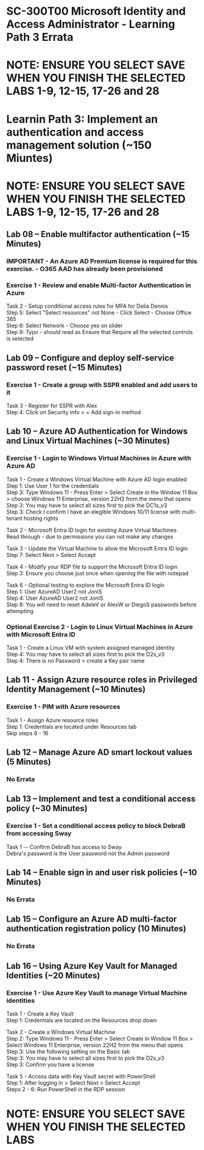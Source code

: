 # SC-300T00 Microsoft Identity and Access Administrator - Learning Path 3 Errata

# NOTE: ENSURE YOU SELECT SAVE WHEN YOU FINISH THE SELECTED LABS 1-9, 12-15, 17-26 and 28

# Learnin Path 3: Implement an authentication and access management solution (~150 Miuntes)

# NOTE:  ENSURE YOU SELECT SAVE WHEN YOU FINISH THE SELECTED LABS 1-9, 12-15, 17-26 and 28

## Lab 08 – Enable multifactor authentication (~15 Minutes)

### IMPORTANT - An Azure AD Premium license is required for this exercise. - O365 AAD has already been provisioned

### Exercise 1 - Review and enable Multi-factor Authentication in Azure

Task 2 - Setup conditional access rules for MFA for Delia Dennis<br>
Step 5:  Select "Select resources" not None - Click Select - Choose Office 365<br>
Step 6:  Select Network - Choose yes on slider<br>
Step 9:  Typo - should read as Ensure that Require all the selected controls is selected<br>

## Lab 09 – Configure and deploy self-service password reset (~15 Minutes)

### Exercise 1 - Create a group with SSPR enabled and add users to it

Task 3 - Register for SSPR with Alex<br>
Step 4:  Click on Security info > + Add sign-in method <br>

## Lab 10 – Azure AD Authentication for Windows and Linux Virtual Machines (~30 Minutes)

### Exercise 1 - Login to Windows Virtual Machines in Azure with Azure AD

Task 1 - Create a Windows Virtual Machine with Azure AD login enabled<br>
Step 1: Use User 1 for the credentials <br>
Step 3: Type Windows 11 - Press Enter > Select Create in the Window 11 Box > choose Windows 11 Enterprise, version 22H2 from the menu that opens <br>
Step 3: You may have to select all sizes first to pick the DC1s_v3<br>
Step 3: Check I confirm I have an elegible Windows 10/11 license with multi-tenant hosting rights<br>

Task 2 - Microsoft Entra ID login for existing Azure Virtual Machines<br>
Read through - due to permissions you can not make any changes<br>

Task 3 - Update the Virtual Machine to allow the Microsoft Entra ID login<br>
Step 7:  Select Next > Select Accept <br>

Task 4 - Modify your RDP file to support the Microsoft Entra ID login <br>
Step 3: Ensure you choose just once when opening the file with notepad <br>

Task 6 - Optional testing to explore the Microsoft Entra ID login <br>
Step 1: User AzureAD User2 not JoniS <br>
Step 4: User AzureAD User2 not JoniS <br>
Step 8: You will need to reset AdeleV or AlexW or DiegoS passwords before attempting  <br>

### Optional Exercise 2 - Login to Linux Virtual Machines in Azure with Microsoft Entra ID

Task 1 - Create a Linux VM with system assigned managed identity <br>
Step 4: You may have to select all sizes first to pick the D2s_v3<br>
Step 4: There is no Password > create a Key pair name <br>

## Lab 11 - Assign Azure resource roles in Privileged Identity Management (~10 Minutes)

### Exercise 1 - PIM with Azure resources
Task 1 - Assign Azure resource roles<br>
Step 1: Credentials are located under Resources tab<br>
Skip steps 8 - 16 <br>

## Lab 12 – Manage Azure AD smart lockout values (5 Minutes)

### No Errata

## Lab 13 – Implement and test a conditional access policy (~30 Minutes)

### Exercise 1 - Set a conditional access policy to block DebraB from accessing Sway

Task 1 -- Confirm DebraB has access to Sway <br>
Debra's password is the User password not the Admin password <br>

## Lab 14 – Enable sign in and user risk policies (~10 Minutes)

### No Errata 

## Lab 15 – Configure an Azure AD multi-factor authentication registration policy (10 Minutes)

### No Errata

## Lab 16 – Using Azure Key Vault for Managed Identities (~20 Minutes)

### Exercise 1 - Use Azure Key Vault to manage Virtual Machine identities

Task 1 - Create a Key Vault<br>
Step 1:  Credentials are located on the Resources drop down<br>

Task 2 - Create a Windows Virtual Machine<br>
Step 2: Type Windows 11 - Press Enter > Select Create in Window 11 Box > Select Windows 11 Enterprise, version 22H2 from the menu that opens <br>
Step 3: Use the following setting on the Basic tab<br>
Step 3: You may have to select all sizes first to pick the D2s_v3<br>
Step 3: Confirm you have a license <br>

Task 5 - Access data with Key Vault secret with PowerShell <br>
Step 1: After logging in > Select Next > Select Accept <br>
Steps 2 - 6:  Run PowerShell in the RDP session <br>

# NOTE:  ENSURE YOU SELECT SAVE WHEN YOU FINISH THE SELECTED LABS

